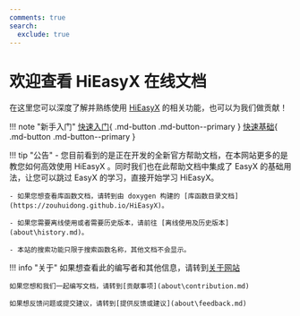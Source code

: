 ```yaml
---
comments: true
search:
  exclude: true
---
```


# 欢迎查看 HiEasyX 在线文档

在这里您可以深度了解并熟练使用 [HiEasyX](intro.md) 的相关功能，也可以为我们做贡献！

!!! note "新手入门"
    [快速入门](introduction\tutorial.md){ .md-button .md-button--primary }
    [快速基础](introduction\basic\index.md){ .md-button .md-button--primary }

!!! tip "公告"
    - 您目前看到的是正在开发的全新官方帮助文档，在本网站更多的是教您如何高效使用 HiEasyX 。同时我们也在此帮助文档中集成了 EasyX 的基础用法，让您可以跳过 EasyX 的学习，直接开始学习 HiEasyX。
    
    - 如果您想查看库函数文档，请转到由 doxygen 构建的 [库函数目录文档](https://zouhuidong.github.io/HiEasyX)。

    - 如果您需要离线使用或者需要历史版本，请前往 [离线使用及历史版本](about\history.md)。

    - 本站的搜索功能只限于搜索函数名称，其他文档不会显示。

!!! info "关于"
    如果想查看此的编写者和其他信息，请转到[关于网站](about\about-website.md)
    
    如果您想和我们一起编写文档，请转到[贡献事项](about\contribution.md)
    
    如果想反馈问题或提交建议，请转到[提供反馈或建议](about\feedback.md)